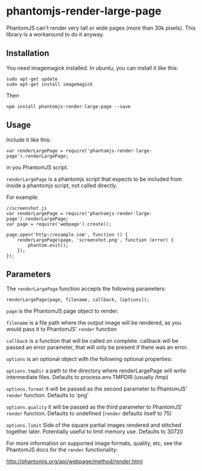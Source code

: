 # phantomjs-render-large-page
PhantomJS can't render very tall or wide pages (more than 30k pixels).  This library is a workaround to do it anyway.

## Installation
You need imagemagick installed.  In ubuntu, you can install it like this:

    sudo apt-get update
    sudo apt-get install imagemagick

Then

    npm install phantomjs-render-large-page --save

## Usage
Include it like this:

    var renderLargePage = require('phantomjs-render-large-page').renderLargePage;

in you PhantomJS script.

`renderLargePage` is a phantomjs script that expects to be included from inside a phantomjs script, not called directly.

For example: 

    //screenshot.js
    var renderLargePage = require('phantomjs-render-large-page').renderLargePage;
    var page = require('webpage').create();

    page.open('http://example.com', function () {
        renderLargePage(page, 'screenshot.png', function (error) {
            phantom.exit();
        });
    });


## Parameters
The `renderLargePage` function accepts the following parameters:

    renderLargePage(page, filename, callback, [options]);

`page` is the PhantomJS page object to render.

`filename` is a file path where the output image will be rendered, as you would pass it to PhantomJS' `render` function

`callback` is a function that will be called on complete.  callback will be passed an error parameter, that will only be present if there was an error.

`options` is an optional object with the following optional properties:

`options.tmpDir` a path to the directory where renderLargePage will write intermediate files.  Defaults to process.env.TMPDIR (usually /tmp)

`options.format` it will be passed as the second parameter to PhantomJS' `render` function.  Defaults to 'png'

`options.quality` it will be passed as the third parameter to PhantomJS' `render` function.  Defaults to undefined (`render` defaults itself to 75)

`options.limit` Side of the square partial images rendered and stitched together later.  Potentially useful to limit memory use.  Defaults to 30720

For more information on supported image formats, quality, etc, see the PhantomJS docs for the `render` functionality:

http://phantomjs.org/api/webpage/method/render.html
